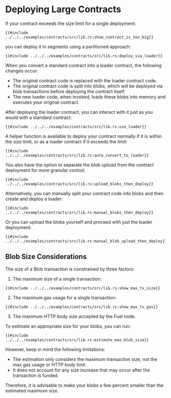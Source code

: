 # Deploying Large Contracts

If your contract exceeds the size limit for a single deployment:

```rust,ignore
{{#include ../../../examples/contracts/src/lib.rs:show_contract_is_too_big}}
```

you can deploy it in segments using a partitioned approach:

```rust,ignore
{{#include ../../../examples/contracts/src/lib.rs:deploy_via_loader}}
```

When you convert a standard contract into a loader contract, the following changes occur:

* The original contract code is replaced with the loader contract code.
* The original contract code is split into blobs, which will be deployed via blob transactions before deploying the contract itself.
* The new loader code, when invoked, loads these blobs into memory and executes your original contract.

After deploying the loader contract, you can interact with it just as you would with a standard contract:

```rust,ignore
{{#include ../../../examples/contracts/src/lib.rs:use_loader}}
```

A helper function is available to deploy your contract normally if it is within the size limit, or as a loader contract if it exceeds the limit:

```rust,ignore
{{#include ../../../examples/contracts/src/lib.rs:auto_convert_to_loader}}
```

You also have the option to separate the blob upload from the contract deployment for more granular control:

```rust,ignore
{{#include ../../../examples/contracts/src/lib.rs:upload_blobs_then_deploy}}
```

Alternatively, you can manually split your contract code into blobs and then create and deploy a loader:

```rust,ignore
{{#include ../../../examples/contracts/src/lib.rs:manual_blobs_then_deploy}}
```

Or you can upload the blobs yourself and proceed with just the loader deployment:

```rust,ignore
{{#include ../../../examples/contracts/src/lib.rs:manual_blob_upload_then_deploy}}
```

## Blob Size Considerations

The size of a Blob transaction is constrained by three factors:

1. The maximum size of a single transaction:

```rust,ignore
{{#include ../../../examples/contracts/src/lib.rs:show_max_tx_size}}
```

2. The maximum gas usage for a single transaction:

```rust,ignore
{{#include ../../../examples/contracts/src/lib.rs:show_max_tx_gas}}
```

3. The maximum HTTP body size accepted by the Fuel node.

To estimate an appropriate size for your blobs, you can run:

```rust,ignore
{{#include ../../../examples/contracts/src/lib.rs:estimate_max_blob_size}}
```

However, keep in mind the following limitations:

* The estimation only considers the maximum transaction size, not the max gas usage or HTTP body limit.
* It does not account for any size increase that may occur after the transaction is funded.

Therefore, it is advisable to make your blobs a few percent smaller than the estimated maximum size.
